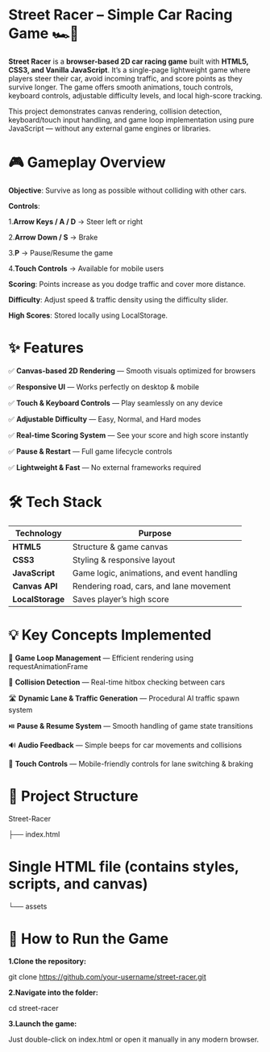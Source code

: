 # Street Racer – Simple Car Racing Game 🏎️💨

**Street Racer** is a **browser-based 2D car racing game** built with **HTML5, CSS3, and Vanilla JavaScript**.
It’s a single-page lightweight game where players steer their car, avoid incoming traffic, and score points as they survive longer.
The game offers smooth animations, touch controls, keyboard controls, adjustable difficulty levels, and local high-score tracking.

This project demonstrates canvas rendering, collision detection, keyboard/touch input handling, and game loop implementation using pure JavaScript — without any external game engines or libraries.

# 🎮 Gameplay Overview

**Objective**: Survive as long as possible without colliding with other cars.

**Controls**:

1.**Arrow Keys / A / D** → Steer left or right

2.**Arrow Down / S** → Brake

3.**P** → Pause/Resume the game

4.**Touch Controls** → Available for mobile users

**Scoring**: Points increase as you dodge traffic and cover more distance.

**Difficulty**: Adjust speed & traffic density using the difficulty slider.

**High Scores**: Stored locally using LocalStorage.

# ✨ Features

✅ **Canvas-based 2D Rendering** — Smooth visuals optimized for browsers

✅ **Responsive UI** — Works perfectly on desktop & mobile

✅ **Touch & Keyboard Controls** — Play seamlessly on any device

✅ **Adjustable Difficulty** — Easy, Normal, and Hard modes

✅ **Real-time Scoring System** — See your score and high score instantly

✅ **Pause & Restart** — Full game lifecycle controls

✅ **Lightweight & Fast** — No external frameworks required

# 🛠️ Tech Stack
| Technology       | Purpose                                    |
| ---------------- | ------------------------------------------ |
| **HTML5**        | Structure & game canvas                    |
| **CSS3**         | Styling & responsive layout                |
| **JavaScript**   | Game logic, animations, and event handling |
| **Canvas API**   | Rendering road, cars, and lane movement    |
| **LocalStorage** | Saves player’s high score                  |

# 💡 Key Concepts Implemented

🎯 **Game Loop Management** — Efficient rendering using requestAnimationFrame

🚗 **Collision Detection** — Real-time hitbox checking between cars

🛣️ **Dynamic Lane & Traffic Generation** — Procedural AI traffic spawn system

⏯️ **Pause & Resume System** — Smooth handling of game state transitions

🔊 **Audio Feedback** — Simple beeps for car movements and collisions

📱 **Touch Controls** — Mobile-friendly controls for lane switching & braking

# 📂 Project Structure
Street-Racer

├── index.html 
# Single HTML file (contains styles, scripts, and canvas)
└── assets

# 🚀 How to Run the Game

**1.Clone the repository:**

git clone https://github.com/your-username/street-racer.git


**2.Navigate into the folder:**

cd street-racer


**3.Launch the game:**

Just double-click on index.html or open it manually in any modern browser.
